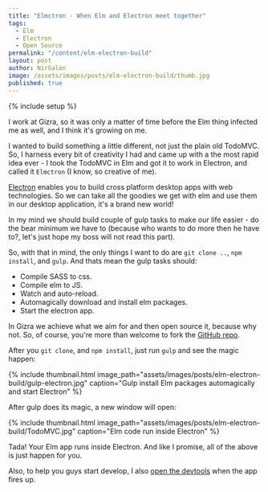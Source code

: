 ```yaml
---
title: "Elmctron - When Elm and Electron meet together"
tags:
  - Elm
  - Electron
  - Open Source
permalink: "/content/elm-electron-build"
layout: post
author: NirGalon
image: /assets/images/posts/elm-electron-build/thumb.jpg
published: true
---
```


{% include setup %}

I work at Gizra, so it was only a matter of time before the Elm thing infected me as well, and I think it's growing on me.

I wanted to build something a little different, not just the plain old TodoMVC. So, I harness every bit of creativity I had and came up with a the most rapid idea ever - I took the TodoMVC in Elm and got it to work in Electron, and called it `Elmctron` (I know, so creative of me).

[Electron](http://electron.atom.io/) enables you to build cross platform desktop apps with web technologies. So we can take all the goodies we get with elm and use them in our desktop application, it's a brand new world!

In my mind we should build couple of gulp tasks to make our life easier - do the bear minimum we have to (because who wants to do more then he have to?, let's just hope my boss will not read this part).

So, with that in mind, the only things I want to do are `git clone ..`, `npm install`, and `gulp`. And thats mean the gulp tasks should:

 * Compile SASS to css.
 * Compile elm to JS.
 * Watch and auto-reload.
 * Automagically download and install elm packages.
 * Start the electron app.

<!-- more -->

In Gizra we achieve what we aim for and then open source it, because why not. So, of course, you're more than welcome to fork the [GitHub repo](https://github.com/nirgn975/Elmctron).

After you `git clone`, and `npm install`, just run `gulp` and see the magic happen:

{% include thumbnail.html image_path="assets/images/posts/elm-electron-build/gulp-electron.jpg" caption="Gulp install Elm packages automagically and start Electron" %}

After gulp does its magic, a new window will open:

{% include thumbnail.html image_path="assets/images/posts/elm-electron-build/TodoMVC.jpg" caption="Elm code run inside Electron" %}

Tada! Your Elm app runs inside Electron. And like I promise, all of the above is just happen for you.

Also, to help you guys start develop, I also [open the devtools](https://github.com/nirgn975/Elmctron/blob/master/main-electron.js#L31-L32) when the app fires up.
